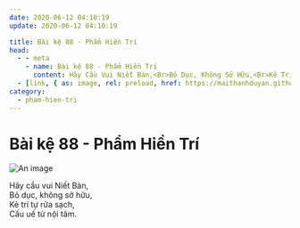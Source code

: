 ```yaml
---
date: 2020-06-12 04:10:19
update: 2020-06-12 04:10:19

title: Bài kệ 88 - Phẩm Hiền Trí
head:
  - - meta
    - name: Bài kệ 88 - Phẩm Hiền Trí
      content: Hãy Cầu Vui Niết Bàn,<Br>Bỏ Dục, Không Sở Hữu,<Br>Kẻ Trí Tự Rửa Sạch,<Br>Cấu Uế Từ Nội Tâm.<Br>
  - [link, { as: image, rel: preload, href: https://maithanhduyan.github.io/kinh-phap-cu/img/pham-hien-tri/pham-hien-tri-088.jpg }]
category:
  - pham-hien-tri
---
```


# Bài kệ 88 - Phẩm Hiền Trí

![An image](/img/pham-hien-tri/pham-hien-tri-088.jpg)

Hãy cầu vui Niết Bàn,<br>Bỏ dục, không sở hữu,<br>Kẻ trí tự rửa sạch,<br>Cấu uế từ nội tâm.<br>
